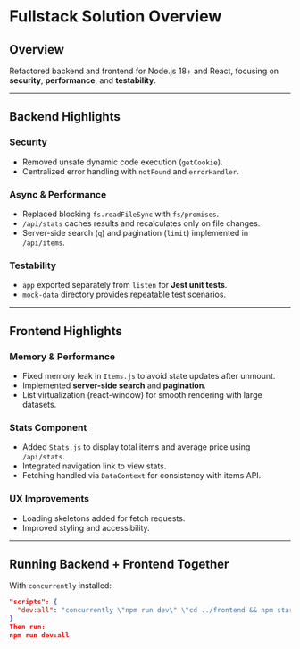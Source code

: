 # Fullstack Solution Overview

## Overview

Refactored backend and frontend for Node.js 18+ and React, focusing on **security**, **performance**, and **testability**.

---

## Backend Highlights

### Security

- Removed unsafe dynamic code execution (`getCookie`).
- Centralized error handling with `notFound` and `errorHandler`.

### Async & Performance

- Replaced blocking `fs.readFileSync` with `fs/promises`.
- `/api/stats` caches results and recalculates only on file changes.
- Server-side search (`q`) and pagination (`limit`) implemented in `/api/items`.

### Testability

- `app` exported separately from `listen` for **Jest unit tests**.
- `mock-data` directory provides repeatable test scenarios.

---

## Frontend Highlights

### Memory & Performance

- Fixed memory leak in `Items.js` to avoid state updates after unmount.
- Implemented **server-side search** and **pagination**.
- List virtualization (react-window) for smooth rendering with large datasets.

### Stats Component

- Added `Stats.js` to display total items and average price using `/api/stats`.
- Integrated navigation link to view stats.
- Fetching handled via `DataContext` for consistency with items API.

### UX Improvements

- Loading skeletons added for fetch requests.
- Improved styling and accessibility.

---

## Running Backend + Frontend Together

With `concurrently` installed:

```json
"scripts": {
  "dev:all": "concurrently \"npm run dev\" \"cd ../frontend && npm start\""
}
Then run:
npm run dev:all
```

